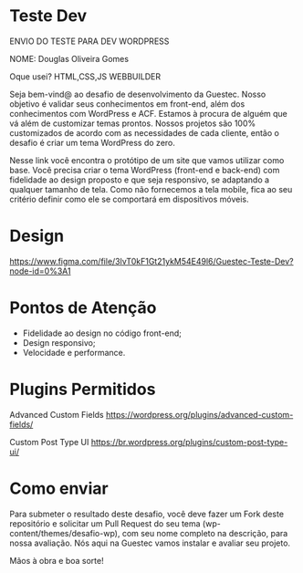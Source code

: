 # Teste Dev

ENVIO DO TESTE PARA DEV WORDPRESS 

NOME: Douglas Oliveira Gomes 

Oque usei?
HTML,CSS,JS
WEBBUILDER

Seja bem-vind@ ao desafio de desenvolvimento da Guestec. Nosso objetivo é validar seus conhecimentos em front-end, além dos conhecimentos com WordPress e ACF. Estamos à procura de alguém que vá além de customizar temas prontos. Nossos projetos são 100% customizados de acordo com as necessidades de cada cliente, então o desafio é criar um tema WordPress do zero.

Nesse link você encontra o protótipo de um site que vamos utilizar como base. Você precisa criar o tema WordPress (front-end e back-end) com fidelidade ao design proposto e que seja responsivo, se adaptando a qualquer tamanho de tela. Como não fornecemos a tela mobile, fica ao seu critério definir como ele se comportará em dispositivos móveis.

# Design

https://www.figma.com/file/3lvT0kF1Gt21ykM54E49l6/Guestec-Teste-Dev?node-id=0%3A1

# Pontos de Atenção

- Fidelidade ao design no código front-end;
- Design responsivo;
- Velocidade e performance.

# Plugins Permitidos

Advanced Custom Fields
https://wordpress.org/plugins/advanced-custom-fields/

Custom Post Type UI
https://br.wordpress.org/plugins/custom-post-type-ui/

# Como enviar

Para submeter o resultado deste desafio, você deve fazer um Fork deste repositório e solicitar um Pull Request do seu tema (wp-content/themes/desafio-wp), com seu nome completo na descrição, para nossa avaliação. Nós aqui na Guestec vamos instalar e avaliar seu projeto.

Mãos à obra e boa sorte!

